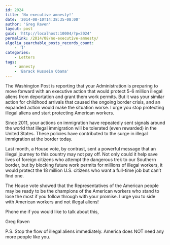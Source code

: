 ```yaml
---
id: 2024
title: 'No executive amnesty!'
date: '2014-08-10T14:38:35-08:00'
author: 'Greg Raven'
layout: post
guid: 'http://localhost:10004/?p=2024'
permalink: /2014/08/no-executive-amnesty/
algolia_searchable_posts_records_count:
    - '1'
categories:
    - Letters
tags:
    - amnesty
    - 'Barack Hussein Obama'
---
```


The Washington Post is reporting that your Administration is preparing to move forward with an executive action that would protect 5-6 million illegal aliens from deportation and grant them work permits. But it was your similar action for childhood arrivals that caused the ongoing border crisis, and an expanded action would make the situation worse. I urge you stop protecting illegal aliens and start protecting American workers.

Since 2011, your actions on immigration have repeatedly sent signals around the world that illegal immigration will be tolerated (even rewarded) in the United States. These policies have contributed to the surge in illegal immigration at the border today.

Last month, a House vote, by contrast, sent a powerful message that an illegal journey to this country may not pay off. Not only could it help save lives of foreign citizens who attempt the dangerous trek to our Southern border, but by blocking future work permits for millions of illegal workers, it would protect the 18 million U.S. citizens who want a full-time job but can’t find one.

The House vote showed that the Representatives of the American people may be ready to be the champions of the American workers who stand to lose the most if you follow through with your promise. I urge you to side with American workers and not illegal aliens!

Phone me if you would like to talk about this,

Greg Raven

P.S. Stop the flow of illegal aliens immediately. America does NOT need any more people like you.